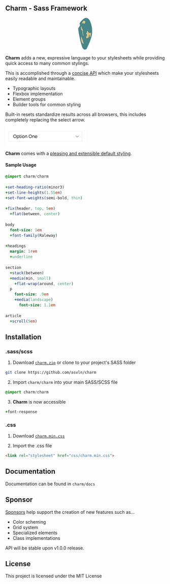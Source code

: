 ## Charm - Sass Framework
<p align="center">
  <img height="100" src="docs/images/charm.svg">
</p>

**Charm** adds a new, expressive language to your stylesheets while providing quick access to many common stylings.

This is accomplished through a [concise API](docs/index.md) which make your stylesheets easily readable and maintainable.

- Typographic layouts
- Flexbox implementation
- Element groups
- Builder tools for common styling

Built-in resets standardize results across all browsers, this includes completely replacing the select arrow.

<p>
  <img height="58" src="docs/images/select-arrow.png">
</p>

**Charm** comes with a [pleasing and extensible default styling](https://charmingsass.com/defaults.html).

#### Sample Usage
```sass
@import charm/charm

+set-heading-ratio(minor3)
+set-line-heights(1.55em)
+set-font-weights(semi-bold, thin)

+fix(header, top, 5em)
  +flat(between, center)

body
  font-size: 1em
  +font-family(Raleway)

+headings
  margin: 1rem
  +underline

section
  +stack(between)
  +media(min, small)
    +flat-wrap(around, center)
  p
    font-size: .9em
    +media(landscape)
      font-size: 1.1em

article
  +scroll(5em)
```

## Installation
### .sass/scss
1. Download [`charm.zip`](https://github.com/asvln/charm/releases) or clone to your project's SASS folder

```bash
git clone https://github.com/asvln/charm
```

2. Import `charm/charm` into your main SASS/SCSS file

```sass
@import charm/charm
```

3. **Charm** is now accessible

```sass
+font-response
```

### .css
1. Download [`charm.min.css`](https://github.com/asvln/charm/blob/master/css/charm.min.css)

2. Import the .css file

```html
<link rel="stylesheet" href="css/charm.min.css">
```


## Documentation
Documentation can be found in `charm/docs`

## Sponsor
[Sponsors](https://patreon.com/charmingsass) help support the creation of new features such as...

- Color scheming
- Grid system
- Specialized elements
- Class implementations

API will be stable upon v1.0.0 release.

## License
This project is licensed under the MIT License
